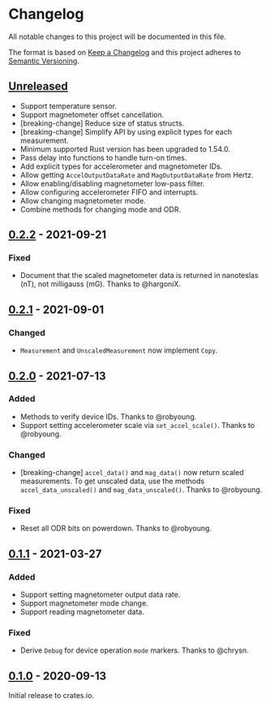 # Changelog

All notable changes to this project will be documented in this file.

The format is based on [Keep a Changelog](http://keepachangelog.com/en/1.0.0/)
and this project adheres to [Semantic Versioning](http://semver.org/spec/v2.0.0.html).

## [Unreleased]
- Support temperature sensor.
- Support magnetometer offset cancellation.
- [breaking-change] Reduce size of status structs.
- [breaking-change] Simplify API by using explicit types for each measurement.
- Minimum supported Rust version has been upgraded to 1.54.0.
- Pass delay into functions to handle turn-on times.
- Add explicit types for accelerometer and magnetometer IDs.
- Allow getting `AccelOutputDataRate` and `MagOutputDataRate` from Hertz.
- Allow enabling/disabling magnetometer low-pass filter.
- Allow configuring accelerometer FIFO and interrupts.
- Allow changing magnetometer mode.
- Combine methods for changing mode and ODR.

## [0.2.2] - 2021-09-21

### Fixed
- Document that the scaled magnetometer data is returned in nanoteslas (nT),
  not milligauss (mG). Thanks to @hargoniX.

## [0.2.1] - 2021-09-01

### Changed
- `Measurement` and `UnscaledMeasurement` now implement `Copy`.

## [0.2.0] - 2021-07-13

### Added
- Methods to verify device IDs. Thanks to @robyoung.
- Support setting accelerometer scale via `set_accel_scale()`. Thanks to @robyoung.

### Changed
- [breaking-change] `accel_data()` and `mag_data()` now return scaled measurements.
  To get unscaled data, use the methods `accel_data_unscaled()` and `mag_data_unscaled()`.
  Thanks to @robyoung.

### Fixed
- Reset all ODR bits on powerdown. Thanks to @robyoung.

## [0.1.1] - 2021-03-27

### Added
- Support setting magnetometer output data rate.
- Support magnetometer mode change.
- Support reading magnetometer data.

### Fixed
- Derive `Debug` for device operation `mode` markers. Thanks to @chrysn.

## [0.1.0] - 2020-09-13

Initial release to crates.io.

[Unreleased]: https://github.com/eldruin/lsm303agr-rs/compare/v0.2.2...HEAD
[0.2.2]: https://github.com/eldruin/lsm303agr-rs/compare/v0.2.1...v0.2.2
[0.2.1]: https://github.com/eldruin/lsm303agr-rs/compare/v0.2.0...v0.2.1
[0.2.0]: https://github.com/eldruin/lsm303agr-rs/compare/v0.1.1...v0.2.0
[0.1.1]: https://github.com/eldruin/lsm303agr-rs/compare/v0.1.0...v0.1.1
[0.1.0]: https://github.com/eldruin/lsm303agr-rs/releases/tag/v0.1.0
